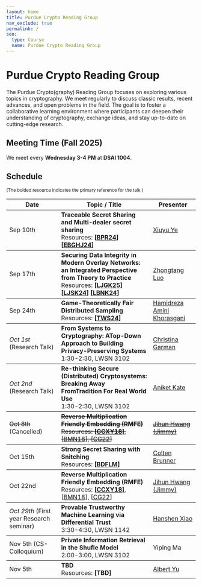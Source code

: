 ```yaml
---
layout: home
title: Purdue Crypto Reading Group
nav_exclude: true
permalink: /
seo:
  type: Course
  name: Purdue Crypto Reading Group
---
```


# Purdue Crypto Reading Group

The Purdue Crypto(graphy) Reading Group focuses on exploring various topics in cryptography. 
We meet regularly to discuss classic results, recent advances, and open problems in the field. 
The goal is to foster a collaborative learning environment where participants can deepen their understanding of cryptography, exchange ideas, and stay up-to-date on cutting-edge research.


## Meeting Time (Fall 2025)

We meet every <b>Wednesday 3-4 PM</b> at <b>DSAI 1004</b>.


## Schedule

<p><small>(The bolded resource indicates the primary reference for the talk.)</small></p>

<table>
  <thead>
    <tr>
      <th style="max-width: 50px;">Date</th>
      <th style="max-width: 500px;">Topic / Title</th>
      <th style="max-width: 170px;">Presenter</th>
    </tr>
  </thead>
  <!-- -->
  <tbody>
    <tr>
      <td>Sep 10th</td>
      <td>
        <b>Traceable Secret Sharing and Multi-dealer secret sharing</b>
        <br>
        Resources: <b>[<a href="https://eprint.iacr.org/2024/405">BPR24</a>]</b>
        <b>[<a href="https://www.usenix.org/system/files/usenixsecurity24-eldridge.pdf">EBGHJ24</a>]</b>
      </td>
      <td><a href="https://xiuyuye.github.io/">Xiuyu Ye</a></td>
    </tr>
  </tbody>
  <!-- -->
  <tbody>
    <tr>
      <td>Sep 17th</td>
      <td>
        <b>Securing Data Integrity in Modern Overlay Networks: an Integrated Perspective from Theory to Practice</b>
        <br>
        Resources: <b>[<a href="https://zhtluo.com/paper/Cauchyproofs__Batch_Updatable_Vector_Commitment_with_Easy_Aggregation_and_Application_to_Stateless_Blockchains.pdf">LJGK25</a>]</b>
        <b>[<a href="https://zhtluo.com/paper/Proxying_Is_Enough__Security_of_Proxying_in_TLS_Oracles_and_AEAD_Context_Unforgeability.pdf">LJSK24</a>]</b>
        <b>[<a href="https://zhtluo.com/paper/Attacking_and_Improving_the_Tor_Directory_Protocol.pdf">LBNK24</a>]</b>
      </td>
      <td><a href="https://zhtluo.com/">Zhongtang Luo</a></td>
    </tr>
  </tbody>
  <!-- -->
  <tbody>
    <tr>
      <td>Sep 24th</td>
      <td>
        <b>Game-Theoretically Fair Distributed Sampling</b>
        <br>
        Resources: <b>[<a href="https://eprint.iacr.org/2024/223.pdf">TWS24</a>]</b>
      </td>
      <td><a href="https://www.cs.purdue.edu/homes/haminikh/">Hamidreza Amini Khorasgani</a></td>
    </tr>
  </tbody>
  <!-- -->
  <tbody>
    <tr>
      <td><i>Oct 1st</i> (Research Talk)</td>
      <td>
        <b>From Systems to Cryptography: ATop-Down Approach to Building Privacy-Preserving Systems</b>
        <br>
        1:30-2:30, LWSN 3102
      </td>
      <td><a href="https://www.cs.purdue.edu/homes/clg/">Christina Garman</a></td>
    </tr>
  </tbody>
  <!-- -->
  <tbody>
    <tr>
      <td><i>Oct 2nd</i> (Research Talk)</td>
      <td>
        <b>Re-thinking Secure (Distributed) Cryptosystems: Breaking Away FromTradition For Real World Use</b>
        <br>
        1:30-2:30, LWSN 3102
      </td>
      <td><a href="https://www.cs.purdue.edu/homes/akate/">Aniket Kate</a></td>
    </tr>
  </tbody>
  <!-- -->
  <tbody>
    <tr>
      <td><s>Oct 8th</s> (Cancelled)</td>
      <td>
        <b><s>Reverse Multiplication Friendly Embedding (RMFE)</s></b>
        <br>
        <s>Resources: <b>[<a href="https://eprint.iacr.org/2018/429">CCXY18</a>]</b>, [<a href="https://eprint.iacr.org/2018/395">BMN18</a>], [<a href="https://eprint.iacr.org/2021/694">CG22</a>]</s></td>
      <td><s><a href="https://jihunhwang.github.io/">Jihun Hwang (Jimmy)</a></s></td>
    </tr>
  </tbody>
  <!-- -->
  <tbody>
    <tr>
      <td>Oct 15th</td>
      <td>
        <b>Strong Secret Sharing with Snitching</b>
        <br>
        Resources: <b>[<a href="https://eprint.iacr.org/2025/1119">BDFLM</a>]</b></td>
      <td><a href="https://www.cs.purdue.edu/people/graduate-students/brunnec.html">Colten Brunner</a></td>
    </tr>
  </tbody>
  <!-- -->
  <tbody>
    <tr>
      <td>Oct 22nd</td>
      <td>
        <b>Reverse Multiplication Friendly Embedding (RMFE)</b>
        <br>
        Resources: <b>[<a href="https://eprint.iacr.org/2018/429">CCXY18</a>]</b>, [<a href="https://eprint.iacr.org/2018/395">BMN18</a>], [<a href="https://eprint.iacr.org/2021/694">CG22</a>]</td>
      <td><a href="https://jihunhwang.github.io/">Jihun Hwang (Jimmy)</a></td>
    </tr>
  </tbody>
  <!-- -->
  <tbody>
    <tr>
      <td><i>Oct 29th</i> (First year Research seminar)</td>
      <td>
        <b>Provable Trustworthy Machine Learning via Differential Trust</b>
        <br>
        3:30-4:30, LWSN 1142</td>
      <td><a href="https://hanshen-xiao.github.io/">Hanshen Xiao</a></td>
    </tr>
  </tbody>
  <!-- -->
  <tbody>
    <tr>
      <td>Nov 5th (CS-Colloquium)</td>
      <td>
        <b>Private Information Retrieval in the Shufle Model</b>
        <br>
        2:00-3:00, LWSN 3102
      <td>Yiping Ma</a></td>
    </tr>
  </tbody>
  <!-- -->
  <!-- -->
  <tbody>
    <tr>
      <td>Nov 5th</td>
      <td>
        <b>TBD</b>
        <br>
        Resources: <b>[TBD<a href=""></a>]</b></td>
      <td><a href="https://sites.google.com/view/albert-yu">Albert Yu</a></td>
    </tr>
  </tbody>
  <!-- -->
  <!-- <tbody>
    <tr>
      <td>Nov 5th</td>
      <td>
        <b>TBD</b>
        <br>
        Resources: <b>[TBD<a href=""></a>]</b></td>
      <td><a href="https://cs.purdue.edu/homes/gfrancoc/">Gustavo Camilo</a></td>
    </tr>
  </tbody> -->
  <!-- -->
</table>